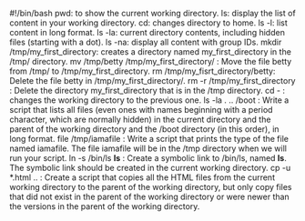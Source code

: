 #!/bin/bash
pwd: to show the current working directory.
ls: display the list of content in your working directory.
cd: changes directory to home.
ls -l: list content in long format.
ls -la: current directory contents, including hidden files (starting with a dot).
ls -na: display all content with group IDs.
mkdir /tmp/my_first_directory: creates a directory named my_first_directory in the /tmp/ directory.
mv /tmp/betty /tmp/my_first_directory/ : Move the file betty from /tmp/ to /tmp/my_first_directory.
rm /tmp/my_fisrt_directory/betty: Delete the file betty in /tmp/my_first_directory/.
rm -r /tmp/my_first_directory : Delete the directory my_first_directory that is in the /tmp directory.
cd - : changes the working directory to the previous one.
ls -la . .. /boot : Write a script that lists all files (even ones with names beginning with a period character, which are normally hidden) in the current directory and the parent of the working directory and the /boot directory (in this order), in long format.
file /tmp/iamafile : Write a script that prints the type of the file named iamafile. The file iamafile will be in the /tmp directory when we will run your script.
ln -s /bin/ls __ls__ : Create a symbolic link to /bin/ls, named __ls__. The symbolic link should be created in the current working directory.
cp -u *.html .. : Create a script that copies all the HTML files from the current working directory to the parent of the working directory, but only copy files that did not exist in the parent of the working directory or were newer than the versions in the parent of the working directory.
